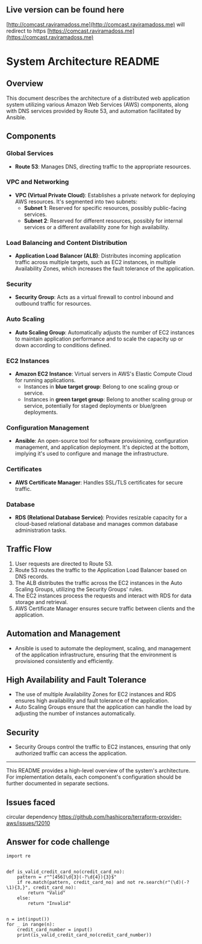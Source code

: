 ## Live version can be found here
[http://comcast.raviramadoss.me](http://comcast.raviramadoss.me) will redirect to https
[https://comcast.raviramadoss.me](https://comcast.raviramadoss.me)

# System Architecture README

## Overview

This document describes the architecture of a distributed web application system utilizing various Amazon Web Services (AWS) components, along with DNS services provided by Route 53, and automation facilitated by Ansible.

## Components

### Global Services

- **Route 53**: Manages DNS, directing traffic to the appropriate resources.

### VPC and Networking

- **VPC (Virtual Private Cloud)**: Establishes a private network for deploying AWS resources. It's segmented into two subnets:
  - **Subnet 1**: Reserved for specific resources, possibly public-facing services.
  - **Subnet 2**: Reserved for different resources, possibly for internal services or a different availability zone for high availability.

### Load Balancing and Content Distribution

- **Application Load Balancer (ALB)**: Distributes incoming application traffic across multiple targets, such as EC2 instances, in multiple Availability Zones, which increases the fault tolerance of the application.

### Security

- **Security Group**: Acts as a virtual firewall to control inbound and outbound traffic for resources.

### Auto Scaling

- **Auto Scaling Group**: Automatically adjusts the number of EC2 instances to maintain application performance and to scale the capacity up or down according to conditions defined.

### EC2 Instances

- **Amazon EC2 Instance**: Virtual servers in AWS's Elastic Compute Cloud for running applications.
  - Instances in **blue target group**: Belong to one scaling group or service.
  - Instances in **green target group**: Belong to another scaling group or service, potentially for staged deployments or blue/green deployments.

### Configuration Management

- **Ansible**: An open-source tool for software provisioning, configuration management, and application deployment. It's depicted at the bottom, implying it's used to configure and manage the infrastructure.

### Certificates

- **AWS Certificate Manager**: Handles SSL/TLS certificates for secure traffic.

### Database

- **RDS (Relational Database Service)**: Provides resizable capacity for a cloud-based relational database and manages common database administration tasks.

## Traffic Flow

1. User requests are directed to Route 53.
2. Route 53 routes the traffic to the Application Load Balancer based on DNS records.
3. The ALB distributes the traffic across the EC2 instances in the Auto Scaling Groups, utilizing the Security Groups' rules.
4. The EC2 instances process the requests and interact with RDS for data storage and retrieval.
5. AWS Certificate Manager ensures secure traffic between clients and the application.

## Automation and Management

- Ansible is used to automate the deployment, scaling, and management of the application infrastructure, ensuring that the environment is provisioned consistently and efficiently.

## High Availability and Fault Tolerance

- The use of multiple Availability Zones for EC2 instances and RDS ensures high availability and fault tolerance of the application.
- Auto Scaling Groups ensure that the application can handle the load by adjusting the number of instances automatically.

## Security

- Security Groups control the traffic to EC2 instances, ensuring that only authorized traffic can access the application.

---

This README provides a high-level overview of the system's architecture. For implementation details, each component's configuration should be further documented in separate sections.


## Issues faced
circular dependency
https://github.com/hashicorp/terraform-provider-aws/issues/12010

## Answer for code challenge
```
import re


def is_valid_credit_card_no(credit_card_no):
    pattern = r"^[456]\d{3}(-?\d{4}){3}$"
    if re.match(pattern, credit_card_no) and not re.search(r"(\d)(-?\1){3,}", credit_card_no):
        return "Valid"
    else:
        return "Invalid"


n = int(input()) 
for _ in range(n):
    credit_card_number = input()  
    print(is_valid_credit_card_no(credit_card_number)) 
```